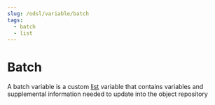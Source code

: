 ```yaml
---
slug: /odsl/variable/batch
tags:
  - batch
  - list
---
```

Batch
=====

A batch variable is a custom [list](List) variable that contains variables and supplemental information needed to update into the object repository
